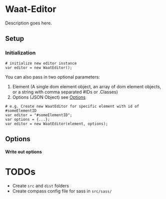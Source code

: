 # Waat-Editor

Description goes here.

## Setup

### Initialization



````:js
# initialize new editor instance
var editor = new WaatEditor(); 
````

You can also pass in two optional parameters:
1. Element (A single dom element object, an array of dom element objects, or a string with comma separated #IDs or .Classes)
2. Options (JSON Object) see [Options](#options)

````:js
# e.g. Create new WaatEditor for specific element with id of #someElementID
var editor = "#someElementID";
var options = {...};
var editor = new WaatEditor(element, options);
````

## Options

#### Write out options

# TODOs

- Create ````src```` and ````dist```` folders
- Create compass config file for sass in ````src/sass/````